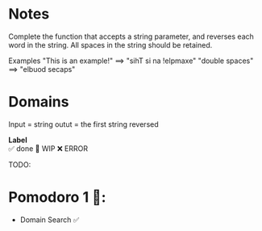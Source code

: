 # Notes

Complete the function that accepts a string parameter, and reverses each word in the string. All spaces in the string should be retained.

Examples
"This is an example!" ==> "sihT si na !elpmaxe"
"double  spaces"      ==> "elbuod  secaps"

# Domains

Input = string
outut = the first string reversed


**Label**  
✅ done 🚧 WIP ❌ ERROR

TODO:

# Pomodoro 1 🍅:

- Domain Search ✅